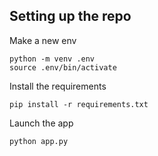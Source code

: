 ## Setting up the repo

Make a new env

```
python -m venv .env
source .env/bin/activate
```

Install the requirements

```
pip install -r requirements.txt
```
Launch the app

```
python app.py
```